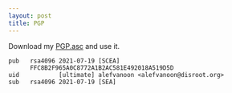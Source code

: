 ```yaml
---
layout: post
title: PGP
---
```

Download my [PGP.asc](https://alefvanoon.xyz/PGP.asc) and use it.
```
pub   rsa4096 2021-07-19 [SCEA]
      FFC8B2F965A0C8772A1B2AC581E492018A519D5D
uid           [ultimate] alefvanoon <alefvanoon@disroot.org>
sub   rsa4096 2021-07-19 [SEA]
```
